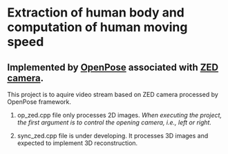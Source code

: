 Extraction of human body and computation of human moving speed
==============================================================

##  Implemented by [OpenPose](https://github.com/CMU-Perceptual-Computing-Lab/openpose) associated with [ZED camera](https://www.stereolabs.com/).

This project is to aquire video stream based on ZED camera processed by OpenPose framework.

1. op_zed.cpp file only processes 2D images. 
_When executing the project, the first argument is to control the opening camera, i.e., left or right._

2. sync_zed.cpp file is under developing. It processes 3D images and expected to implement 3D reconstruction.
